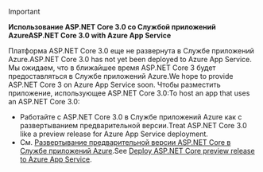 <!-- 
> [!IMPORTANT]
> **ASP.NET Core preview releases with Azure App Service**
>
> ASP.NET Core preview releases aren't deployed to Azure App Service by default. To host an app that uses an ASP.NET Core preview release, see [Deploy ASP.NET Core preview release to Azure App Service](xref:host-and-deploy/azure-apps/index#deploy-aspnet-core-preview-release-to-azure-app-service).
-->
> [!IMPORTANT]
> <span data-ttu-id="8a384-101">**Использование ASP.NET Core 3.0 со Службой приложений Azure**</span><span class="sxs-lookup"><span data-stu-id="8a384-101">**ASP.NET Core 3.0 with Azure App Service**</span></span>
>
> <span data-ttu-id="8a384-102">Платформа ASP.NET Core 3.0 еще не развернута в Службе приложений Azure.</span><span class="sxs-lookup"><span data-stu-id="8a384-102">ASP.NET Core 3.0 has not yet been deployed to Azure App Service.</span></span> <span data-ttu-id="8a384-103">Мы ожидаем, что в ближайшее время ASP.NET Core 3 будет предоставляться в Службе приложений Azure.</span><span class="sxs-lookup"><span data-stu-id="8a384-103">We hope to provide ASP.NET Core 3 on Azure App Service soon.</span></span> <span data-ttu-id="8a384-104">Чтобы разместить приложение, использующее ASP.NET Core 3.0:</span><span class="sxs-lookup"><span data-stu-id="8a384-104">To host an app that uses an ASP.NET Core 3.0:</span></span>

* <span data-ttu-id="8a384-105">Работайте с ASP.NET Core 3.0 в Службе приложений Azure как с развертыванием предварительной версии.</span><span class="sxs-lookup"><span data-stu-id="8a384-105">Treat ASP.NET Core 3.0 like a preview release for Azure App Service deployment.</span></span>
* <span data-ttu-id="8a384-106">См. [Развертывание предварительной версии ASP.NET Core в Службе приложений Azure](xref:host-and-deploy/azure-apps/index#deploy-aspnet-core-preview-release-to-azure-app-service).</span><span class="sxs-lookup"><span data-stu-id="8a384-106">See [Deploy ASP.NET Core preview release to Azure App Service](xref:host-and-deploy/azure-apps/index#deploy-aspnet-core-preview-release-to-azure-app-service).</span></span>
